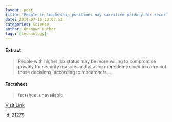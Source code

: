 ```yaml
---
layout: post
title: "People in leadership positions may sacrifice privacy for security"
date: 2014-07-16 13:07:52
categories: Science
author: unknown author
tags: [technology]
---
```



#### Extract
>People with higher job status may be more willing to compromise privacy for security reasons and also be more determined to carry out those decisions, according to researchers....

#### Factsheet
>factsheet unavailable

[Visit Link](http://phys.org/news324720459.html)

id:   21279


